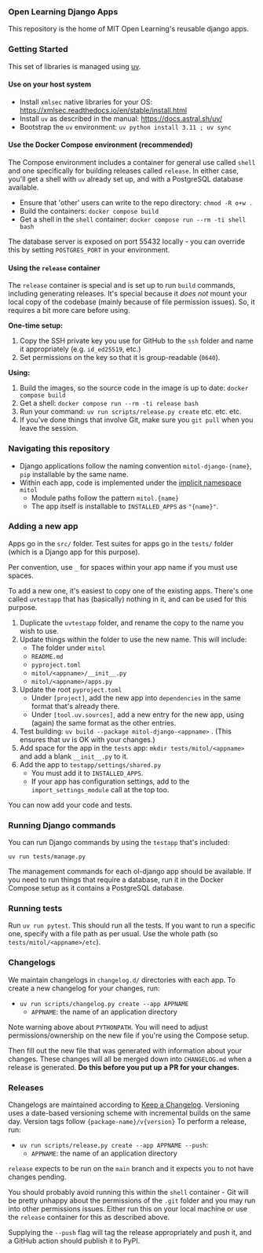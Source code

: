 ### Open Learning Django Apps

This repository is the home of MIT Open Learning's reusable django apps.

### Getting Started

This set of libraries is managed using [uv](https://docs.astral.sh/uv/).

#### Use on your host system

- Install `xmlsec` native libraries for your OS: https://xmlsec.readthedocs.io/en/stable/install.html
- Install `uv` as described in the manual: https://docs.astral.sh/uv/
- Bootstrap the `uv` environment: `uv python install 3.11 ; uv sync`

#### Use the Docker Compose environment (recommended)

The Compose environment includes a container for general use called `shell` and one specifically for building releases called `release`. In either case, you'll get a shell with `uv` already set up, and with a PostgreSQL database available.

- Ensure that 'other' users can write to the repo directory: `chmod -R o+w .`
- Build the containers: `docker compose build`
- Get a shell in the `shell` container: `docker compose run --rm -ti shell bash`

The database server is exposed on port 55432 locally - you can override this by setting `POSTGRES_PORT` in your environment.

#### Using the `release` container

The `release` container is special and is set up to run `build` commands, including generating releases. It's special because it _does not_ mount your local copy of the codebase (mainly because of file permission issues). So, it requires a bit more care before using.

**One-time setup:**
1. Copy the SSH private key you use for GitHub to the `ssh` folder and name it appropriately (e.g. `id_ed25519`, etc.)
2. Set permissions on the key so that it is group-readable (`0640`).

**Using:**
1. Build the images, so the source code in the image is up to date: `docker compose build`
2. Get a shell: `docker compose run --rm -ti release bash`
3. Run your command: `uv run scripts/release.py create` etc. etc. etc.
4. If you've done things that involve Git, make sure you `git pull` when you leave the session.

### Navigating this repository

- Django applications follow the naming convention `mitol-django-{name}`, `pip` installable by the same name.
- Within each app, code is implemented under the [implicit namespace](https://www.python.org/dev/peps/pep-0420/) `mitol`
  - Module paths follow the pattern `mitol.{name}`
  - The app itself is installable to `INSTALLED_APPS` as `"{name}"`.

### Adding a new app

Apps go in the `src/` folder. Test suites for apps go in the `tests/` folder (which is a Django app for this purpose).

Per convention, use `_` for spaces within your app name if you must use spaces.

To add a new one, it's easiest to copy one of the existing apps. There's one called `uvtestapp` that has (basically) nothing in it, and can be used for this purpose.

1. Duplicate the `uvtestapp` folder, and rename the copy to the name you wish to use.
2. Update things within the folder to use the new name. This will include:
   * The folder under `mitol`
   * `README.md`
   * `pyproject.toml`
   * `mitol/<appname>/__init__.py`
   * `mitol/<appname>/apps.py`
3. Update the root `pyproject.toml`
   * Under `[project]`, add the new app into `dependencies` in the same format that's already there.
   * Under `[tool.uv.sources]`, add a new entry for the new app, using (again) the same format as the other entries.
4. Test building: `uv build --package mitol-django-<appname>` . (This ensures that uv is OK with your changes.)
5. Add space for the app in the `tests` app: `mkdir tests/mitol/<appname>` and add a blank `__init__.py` to it.
6. Add the app to `testapp/settings/shared.py`
   * You must add it to `INSTALLED_APPS`.
   * If your app has configuration settings, add to the `import_settings_module` call at the top too.

You can now add your code and tests.

### Running Django commands

You can run Django commands by using the `testapp` that's included:

`uv run tests/manage.py`

The management commands for each ol-django app should be available. If you need to run things that require a database, run it in the Docker Compose setup as it contains a PostgreSQL database.

### Running tests

Run `uv run pytest`. This should run all the tests. If you want to run a specific one, specify with a file path as per usual. Use the whole path (so `tests/mitol/<appname>/etc`).

### Changelogs

We maintain changelogs in `changelog.d/` directories with each app. To create a new changelog for your changes, run:

- `uv run scripts/changelog.py create --app APPNAME`
  - `APPNAME`: the name of an application directory

Note warning above about `PYTHONPATH`. You will need to adjust permissions/ownership on the new file if you're using the Compose setup.

Then fill out the new file that was generated with information about your changes. These changes will all be merged down into `CHANGELOG.md` when a release is generated. **Do this before you put up a PR for your changes.**

### Releases

Changelogs are maintained according to [Keep a Changelog](https://keepachangelog.com/en/1.0.0/).
Versioning uses a date-based versioning scheme with incremental builds on the same day.
Version tags follow `{package-name}/v{version}`
To perform a release, run:
- `uv run scripts/release.py create --app APPNAME --push`:
  - `APPNAME`: the name of an application directory

`release` expects to be run on the `main` branch and it expects you to not have changes pending.

You should probably avoid running this within the `shell` container - Git will be pretty unhappy about the permissions of the `.git` folder and you may run into other permissions issues. Either run this on your local machine or use the `release` container for this as described above.

Supplying the `--push` flag will tag the release appropriately and push it, and a GitHub action should publish it to PyPI.
